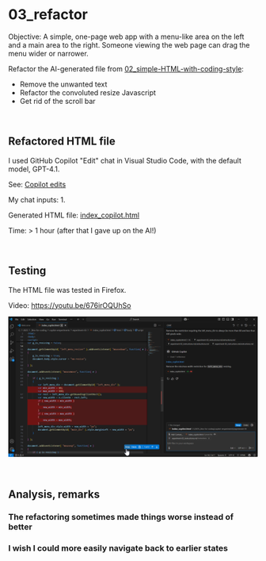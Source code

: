 # 03_refactor

Objective: A simple, one-page web app with a menu-like area on the left and a main area to the right. Someone viewing the web page can drag the menu wider or narrower.

Refactor the AI-generated file from [02_simple-HTML-with-coding-style](../02_simple-HTML-with-coding-style):
- Remove the unwanted text
- Refactor the convoluted resize Javascript
- Get rid of the scroll bar

<p>&nbsp;</p>


## Refactored HTML file

I used GitHub Copilot "Edit" chat in Visual Studio Code, with the default model, GPT-4.1.

See: [Copilot edits](https://code.visualstudio.com/docs/copilot/chat/copilot-edits)

My chat inputs:
1. 

Generated HTML file: [index_copilot.html](index_copilot.html)

Time: > 1 hour (after that I gave up on the AI!)

<p>&nbsp;</p>


## Testing
The HTML file was tested in Firefox.

Video: https://youtu.be/676irOQUhSo

<img src="images/03_refactor.png" width="600" />

<p>&nbsp;</p>


## Analysis, remarks

### The refactoring sometimes made things worse instead of better

### I wish I could more easily navigate back to earlier states

